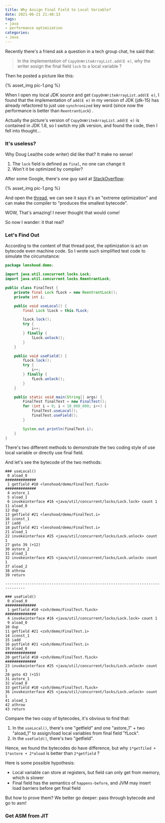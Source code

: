 ```yaml
---
title: Why Assign Final Field to Local Variable?
date: 2021-06-21 21:48:13
tags:
- java
- performance optimization
categories:
- Java
---
```


Recently there's a friend ask a question in a tech group chat, he said that: 

> In the implementation of `CopyOnWriteArrayList.add(E e)`,  why the writer assign the final field `lock` to a local variable ?

Then he posted a picture like this:

{% asset_img pic-1.png %}

When I open my local JDK source and get `CopyOnWriteArrayList.add(E e)`, I found that the implementation of `add(E e)` in my version of JDK (jdk-15) has already refactored to just use `synchronized` key word (since now the performance is better than `ReentrantLock`) .

Actually the picture's version of `CopyOnWriteArrayList.add(E e)` is contained in JDK 1.8, so I switch my jdk version, and found the code, then I fell into thought...

<!-- more -->

### It's useless?

Why Doug Lea(the code writer) did like that? It make no sense!

1. The `lock` field is defined as `final`, no one can change it
2. Won't it be optimized by compiler?

After some Google, there's one guy said at [StackOverflow](https://stackoverflow.com/questions/2785964/in-arrayblockingqueue-why-copy-final-member-field-into-local-final-variable):

{% asset_img pic-1.png %}

And open the [thread](http://mail.openjdk.java.net/pipermail/core-libs-dev/2010-May/004165.html), we can see it says it's an "extreme optimization" and can make the compiler to "produces the smallest bytecode".

WOW, That's amazing! I never thought that would come!

So now I wander: it that real?



### Let's Find Out

According to the content of that thread post, the optimization is act on bytecode even machine code. So I wrote such simplified test code to simulate the circumstance:

```java
package lenshood.demo;

import java.util.concurrent.locks.Lock;
import java.util.concurrent.locks.ReentrantLock;

public class FinalTest {
    private final Lock fLock = new ReentrantLock();
    private int i;

    public void useLocal() {
        final Lock lLock = this.fLock;

        lLock.lock();
        try {
            i++;
        } finally {
            lLock.unlock();
        }
    }

    public void useField() {
        fLock.lock();
        try {
            i++;
        } finally {
            fLock.unlock();
        }
    }

    public static void main(String[] args) {
        FinalTest finalTest = new FinalTest();
        for (int i = 0; i < 10_000_000; i++) {
            finalTest.useLocal();
            finalTest.useField();
        }

        System.out.println(finalTest.i);
    }
}
```

There's two different methods to demonstrate the two coding style of use local variable or directly use final field.

And let's see the bytecode of the two methods:

```bytecode
### useLocal()
 0 aload_0
##############
 1 getfield #10 <lenshood/demo/FinalTest.fLock>
############## 
 4 astore_1
 5 aload_1
 6 invokeinterface #16 <java/util/concurrent/locks/Lock.lock> count 1
11 aload_0
12 dup
13 getfield #21 <lenshood/demo/FinalTest.i>
16 iconst_1
17 iadd
18 putfield #21 <lenshood/demo/FinalTest.i>
21 aload_1
22 invokeinterface #25 <java/util/concurrent/locks/Lock.unlock> count 1
27 goto 39 (+12)
30 astore_2
31 aload_1
32 invokeinterface #25 <java/util/concurrent/locks/Lock.unlock> count 1
37 aload_2
38 athrow
39 return

-------------------------------------------------------------------------------

### useField()
 0 aload_0
##############
 1 getfield #10 <zxh/demo/FinalTest.fLock>
##############
 4 invokeinterface #16 <java/util/concurrent/locks/Lock.lock> count 1
 9 aload_0
10 dup
11 getfield #21 <zxh/demo/FinalTest.i>
14 iconst_1
15 iadd
16 putfield #21 <zxh/demo/FinalTest.i>
19 aload_0
##############
20 getfield #10 <zxh/demo/FinalTest.fLock>
##############
23 invokeinterface #25 <java/util/concurrent/locks/Lock.unlock> count 1
28 goto 43 (+15)
31 astore_1
32 aload_0
33 getfield #10 <zxh/demo/FinalTest.fLock>
36 invokeinterface #25 <java/util/concurrent/locks/Lock.unlock> count 1
41 aload_1
42 athrow
43 return
```

Compare the two copy of bytecodes, it's obvious to find that:

1. In the `useLocal()`, there's one "getfield" and one "astore_1" + two "aload_1" to assign/load local variables from final field "fLock".
2. In the `useField()`, there's two "getfield".

Hence, we found the bytecodes do have difference, but why `1*getfiled + 1*astore + 2*aload` is better than `2*getfield` ?

Here is some possible hypothesis:

- Local variable can store at registers, but field can only get from memory, which is slower
- Final field has the semantics of `happens-before`, and JVM may insert load barriers before get final field

But how to prove them? We better go deeper: pass through bytecode and go to asm!



### Get ASM from JIT

